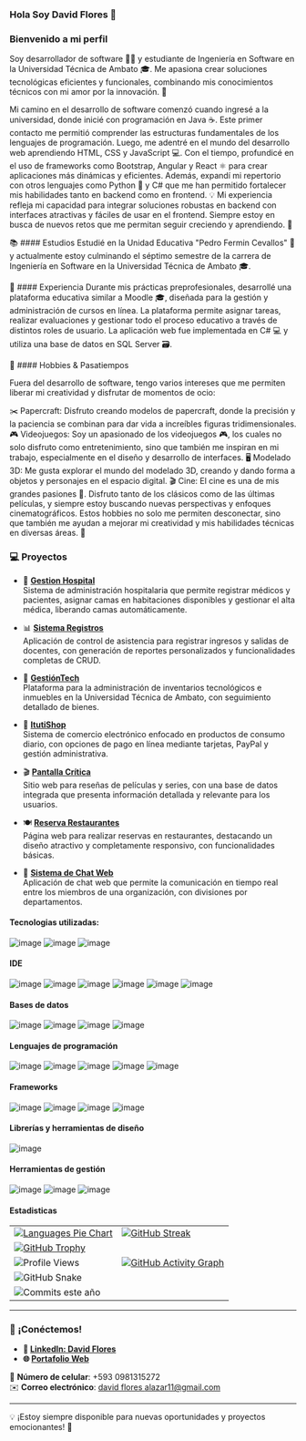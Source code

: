 ### Hola Soy David Flores 👋
### Bienvenido a mi perfil
Soy desarrollador de software 👨‍💻 y estudiante de Ingeniería en Software en la Universidad Técnica de Ambato 🎓. Me apasiona crear soluciones tecnológicas eficientes y funcionales, combinando mis conocimientos técnicos con mi amor por la innovación. 🚀

Mi camino en el desarrollo de software comenzó cuando ingresé a la universidad, donde inicié con programación en Java ☕. Este primer contacto me permitió comprender las estructuras fundamentales de los lenguajes de programación. Luego, me adentré en el mundo del desarrollo web aprendiendo HTML, CSS y JavaScript 💻. Con el tiempo, profundicé en el uso de frameworks como Bootstrap, Angular y React ⚛️ para crear aplicaciones más dinámicas y eficientes. Además, expandí mi repertorio con otros lenguajes como Python 🐍 y C# que me han permitido fortalecer mis habilidades tanto en backend como en frontend. 💡
Mi experiencia refleja mi capacidad para integrar soluciones robustas en backend con interfaces atractivas y fáciles de usar en el frontend. Siempre estoy en busca de nuevos retos que me permitan seguir creciendo y aprendiendo. 🚀


📚 #### Estudios
Estudié en la Unidad Educativa "Pedro Fermin Cevallos" 🏫 y actualmente estoy culminando el séptimo semestre de la carrera de Ingeniería en Software en la Universidad Técnica de Ambato 🎓.

💼 #### Experiencia
Durante mis prácticas preprofesionales, desarrollé una plataforma educativa similar a Moodle 🎓, diseñada para la gestión y administración de cursos en línea. La plataforma permite asignar tareas, realizar evaluaciones y gestionar todo el proceso educativo a través de distintos roles de usuario. La aplicación web fue implementada en C# 💻 y utiliza una base de datos en SQL Server 🗃️.

🎨 #### Hobbies & Pasatiempos

Fuera del desarrollo de software, tengo varios intereses que me permiten liberar mi creatividad y disfrutar de momentos de ocio:

✂️ Papercraft: Disfruto creando modelos de papercraft, donde la precisión y la paciencia se combinan para dar vida a increíbles figuras tridimensionales.
🎮 Videojuegos: Soy un apasionado de los videojuegos 🎮, los cuales no solo disfruto como entretenimiento, sino que también me inspiran en mi trabajo, especialmente en el diseño y desarrollo de interfaces.
🖥️ Modelado 3D: Me gusta explorar el mundo del modelado 3D, creando y dando forma a objetos y personajes en el espacio digital.
🎬 Cine: El cine es una de mis grandes pasiones 🍿. Disfruto tanto de los clásicos como de las últimas películas, y siempre estoy buscando nuevas perspectivas y enfoques cinematográficos.
Estos hobbies no solo me permiten desconectar, sino que también me ayudan a mejorar mi creatividad y mis habilidades técnicas en diversas áreas. 🌟


### 💻 **Proyectos**

- 🏥 **[Gestion Hospital](https://github.com/davidf110102/ProyectoFinal)**  
  Sistema de administración hospitalaria que permite registrar médicos y pacientes, asignar camas en habitaciones disponibles y gestionar el alta médica, liberando camas automáticamente.

- 📊 **[Sistema Registros](https://github.com/Eduardlink/SistemaRegistros)**  
  Aplicación de control de asistencia para registrar ingresos y salidas de docentes, con generación de reportes personalizados y funcionalidades completas de CRUD.

- 🏫 **[GestiónTech](https://github.com/tuusuario/GestionTech)**  
  Plataforma para la administración de inventarios tecnológicos e inmuebles en la Universidad Técnica de Ambato, con seguimiento detallado de bienes.

- 🛒 **[ItutiShop](https://github.com/tuusuario/ItutiShop)**  
  Sistema de comercio electrónico enfocado en productos de consumo diario, con opciones de pago en línea mediante tarjetas, PayPal y gestión administrativa.

- 🎬 **[Pantalla Crítica](https://github.com/tuusuario/PantallaCritica)**  
  Sitio web para reseñas de películas y series, con una base de datos integrada que presenta información detallada y relevante para los usuarios.

- 🍽️ **[Reserva Restaurantes](https://github.com/tuusuario/ReservaRestaurantes)**  
  Página web para realizar reservas en restaurantes, destacando un diseño atractivo y completamente responsivo, con funcionalidades básicas.

- 💬 **[Sistema de Chat Web](https://github.com/tuusuario/SistemaChatWeb)**  
  Aplicación de chat web que permite la comunicación en tiempo real entre los miembros de una organización, con divisiones por departamentos.





#### Tecnologias utilizadas:
![image](https://img.shields.io/badge/GitHub-100000?style=for-the-badge&logo=github&logoColor=white)
![image](https://img.shields.io/badge/GIT-E44C30?style=for-the-badge&logo=git&logoColor=white)
![image](https://img.shields.io/badge/GitHub%20Pages-222222?style=for-the-badge&logo=GitHub%20Pages&logoColor=white)

#### IDE
![image](https://img.shields.io/badge/apache%20netbeans-1B6AC6?style=for-the-badge&logo=apache%20netbeans%20IDE&logoColor=white)
![image](https://img.shields.io/badge/Eclipse-2C2255?style=for-the-badge&logo=eclipse&logoColor=white)
![image](https://img.shields.io/badge/sublime_text-%23575757.svg?&style=for-the-badge&logo=sublime-text&logoColor=important)
![image](https://img.shields.io/badge/Visual_Studio_Code-0078D4?style=for-the-badge&logo=visual%20studio%20code&logoColor=white)
![image](https://img.shields.io/badge/Visual_Studio-5C2D91?style=for-the-badge&logo=visual%20studio&logoColor=white)
![image](https://img.shields.io/badge/Android_Studio-3DDC84?style=for-the-badge&logo=android-studio&logoColor=white)

#### Bases de datos
![image](https://img.shields.io/badge/MySQL-005C84?style=for-the-badge&logo=mysql&logoColor=white)
![image](https://img.shields.io/badge/Oracle-F80000?style=for-the-badge&logo=Oracle&logoColor=white)
![image](https://img.shields.io/badge/SQLite-07405E?style=for-the-badge&logo=sqlite&logoColor=white)
![image](https://img.shields.io/badge/MongoDB-47A248?style=for-the-badge&logo=mongodb&logoColor=white)

#### Lenguajes de programación 
![image](https://img.shields.io/badge/Java-007396?style=for-the-badge&logo=java&logoColor=white)
![image](https://img.shields.io/badge/HTML5-E34F26?style=for-the-badge&logo=html5&logoColor=white)
![image](https://img.shields.io/badge/PHP-777BB4?style=for-the-badge&logo=php&logoColor=white)
![image](https://img.shields.io/badge/PLSQL-F80000?style=for-the-badge&logo=oracle&logoColor=black)
![image](https://img.shields.io/badge/JavaScript-323330?style=for-the-badge&logo=javascript&logoColor=F7DF1E)

#### Frameworks
![image](https://img.shields.io/badge/Angular-DD0031?style=for-the-badge&logo=angular&logoColor=white)
![image](https://img.shields.io/badge/Bootstrap-7952B3?style=for-the-badge&logo=bootstrap&logoColor=white)
![image](https://img.shields.io/badge/React-61DAFB?style=for-the-badge&logo=react&logoColor=black)
![image](https://img.shields.io/badge/Ionic-3880FF?style=for-the-badge&logo=ionic&logoColor=white)

#### Librerías y herramientas de diseño
![image](https://img.shields.io/badge/Tailwind_CSS-38B2AC?style=for-the-badge&logo=tailwind-css&logoColor=white)

#### Herramientas de gestión
![image](https://img.shields.io/badge/Miro-FFD02F?style=for-the-badge&logo=miro&logoColor=black)
![image](https://img.shields.io/badge/ClickUp-7B68EE?style=for-the-badge&logo=clickup&logoColor=white)
![image](https://img.shields.io/badge/Jira-0052CC?style=for-the-badge&logo=Jira&logoColor=white)




#### Estadisticas

<table>
<tr>
  <td>
    <a href="https://github.com/anuraghazra/github-readme-stats">
      <img src="https://github-readme-stats.vercel.app/api/top-langs/?username=davidf110102&layout=donut&theme=gruvbox" alt="Languages Pie Chart" />
    </a>
  </td>
  <td>
    <a href="https://git.io/streak-stats">
      <img src="https://streak-stats.demolab.com?user=davidf110102&theme=highcontrast&date_format=j%20M%5B%20Y%5D" alt="GitHub Streak" />
    </a>
  </td>
</tr>
<tr>
  <td colspan="2">
    <a href="https://github.com/ryo-ma/github-profile-trophy">
      <img src="https://github-profile-trophy.vercel.app/?username=davidf110102&theme=onedark&column=4" alt="GitHub Trophy" />
    </a>
  </td>
</tr>
<tr>
  <td>
    <img src="https://komarev.com/ghpvc/?username=davidf110102&style=for-the-badge" alt="Profile Views" />
  </td>
  <td>
    <a href="https://github.com/ashutosh00710/github-readme-activity-graph">
      <img src="https://github-readme-activity-graph.cyclic.app/graph?username=davidf110102&theme=react-dark" alt="GitHub Activity Graph" />
    </a>
  </td>
</tr>
<tr>
  <td colspan="2">
    <img src="https://github.com/davidf110102/davidf110102/blob/output/github-contribution-grid-snake.svg" alt="GitHub Snake" />
  </td>
</tr>
<tr>
  <td colspan="2">
    <img src="https://custom-icon-badges.demolab.com/badge/Commits%20este%20a%C3%B1o-1200-green?logo=history&logoColor=white" alt="Commits este año" />
  </td>
</tr>
</table>


---

### 🌟 **¡Conéctemos!**

- **🔗 [LinkedIn: David Flores](https://www.linkedin.com/in/david-flores-5bbb6a308/)**  
- **🌐 [Portafolio Web](https://portafolio-david-flores.web.app/)**
  
📱 **Número de celular**: +593 0981315272  
✉️ **Correo electrónico**: [david flores alazar11@gmail.com](mailto:david%20flores%20alazar11@gmail.com)

---

💡 ¡Estoy siempre disponible para nuevas oportunidades y proyectos emocionantes! 🚀



